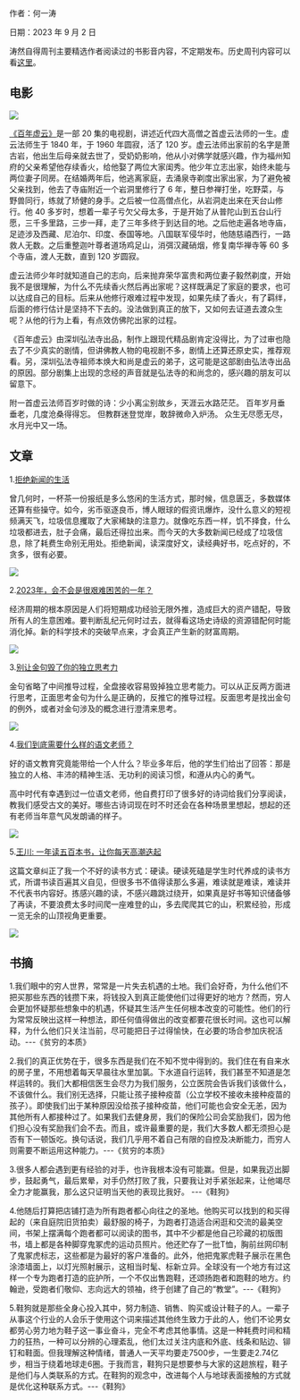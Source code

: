 作者：何一涛 

日期：2023 年 9 月 2 日

涛然自得周刊主要精选作者阅读过的书影音内容，不定期发布。历史周刊内容可以看[这里](https://github.com/imhet/beyond-code-weekly)。


## 电影

![](i/438c6e60-64de-4bda-85f3-a0ff4b0f6a56.jpg)

[《百年虚云》](https://movie.douban.com/subject/4228538/)是一部 20 集的电视剧，讲述近代四大高僧之首虚云法师的一生。虚云法师生于 1840 年，于 1960 年圆寂，活了 120 岁。虚云法师出家前的名字是萧古岩，他出生后母亲就去世了，受奶奶影响，他从小对佛学就感兴趣，作为福州知府的父亲希望他存续香火，给他娶了两位大家闺秀。他少年立志出家，始终未能与两位妻子同房。在结婚两年后，他逃离家庭，去涌泉寺剃度出家出家，为了避免被父亲找到，他去了寺庙附近一个岩洞里修行了 6 年，整日参禅打坐，吃野菜，与野兽同行，练就了矫健的身手。之后被一位高僧点化，从岩洞走出来在天台山修行。他 40 多岁时，想着一辈子亏欠父母太多，于是开始了从普陀山到五台山行愿，三千多里路，三步一拜，走了三年多终于到达目的地。之后他走遍各地寺庙，足迹涉及西藏、尼泊尔、印度、泰国等地。八国联军侵华时，他随慈禧西行，一路救人无数。之后重整迦叶尊者道场鸡足山，消弭汉藏硝烟，修复南华禅寺等 60 多个寺庙，渡人无数，直到 120 岁圆寂。

虚云法师少年时就知道自己的志向，后来抛弃荣华富贵和两位妻子毅然剃度，开始我不是很理解，为什么不先续香火然后再出家呢？这样既满足了家庭的要求，也可以达成自己的目标。后来从他修行艰难过程中发现，如果先续了香火，有了羁绊，后面的修行估计是坚持不下去的。没法做到真正的放下，又如何去证道去渡众生呢？从他的行为上看，有点效仿佛陀出家的过程。

《百年虚云》由深圳弘法寺出品，制作上跟现代精品剧肯定没得比，为了过审也隐去了不少真实的剧情，但讲佛教人物的电视剧不多，剧情上还算还原史实，推荐观看。另，深圳弘法寺祖师本焕大和尚是虚云的弟子，这可能是这部剧由弘法寺出品的原因。部分剧集上出现的念经的声音就是弘法寺的和尚念的，感兴趣的朋友可以留意下。

附一首虚云法师百岁时做的诗：少小离尘别故乡，天涯云水路茫茫。 百年岁月垂垂老，几度沧桑得得忘。 但教群迷登觉岸，敢辞微命入炉汤。 众生无尽愿无尽，水月光中又一场。


## 文章

1.[拒绝新闻的生活](https://mp.weixin.qq.com/s/93E4DW8kusdY8pVZyGZQTw)

曾几何时，一杯茶一份报纸是多么悠闲的生活方式，那时候，信息匮乏，多数媒体还算有些操守。如今，劣币驱逐良币，博人眼球的假资讯爆炸，没什么意义的短视频满天飞，垃圾信息攫取了大家稀缺的注意力。就像吃东西一样，饥不择食，什么垃圾都进去，肚子会痛，最后还得拉出来。而今天的大多数新闻已经成了垃圾信息，除了耗费生命别无用处。拒绝新闻，读深度好文，读经典好书，吃点好的，不贪多，很有必要。

![](i/376b5c14-a49c-4bef-8c14-27978b1c6e2a.jpg)

2.[2023年，会不会是很艰难困苦的一年？](https://mp.weixin.qq.com/s/FBSL9-sABuO1Tm4NyfEg2w)

经济周期的根本原因是人们将短期成功经验无限外推，造成巨大的资产错配，导致所有人的生意困难。要判断乱纪元何时过去，就得看这场史诗级的资源错配何时能消化掉。新的科学技术的突破早点来，才会真正产生新的财富周期。

![](i/898e8979-d862-477f-957e-cf87703adf26.jpg)

3.[别让金句毁了你的独立思考力](https://mp.weixin.qq.com/s/Z8JKOi62ttrBjwWvhMFk0A)

金句省略了中间推导过程，全盘接收容易毁掉独立思考能力。可以从正反两方面进行思考，正面思考金句为什么是正确的，反推它的推导过程。反面思考是找出金句的例外，或者对金句涉及的概念进行澄清来思考。

![](i/e161cfd8-2ccd-4328-918a-83e526f47420.jpg)


4.[我们到底需要什么样的语文老师？](https://mp.weixin.qq.com/s/kWQD8kIAi9lx1fED6rjGTw)

好的语文教育究竟能带给一个人什么？毕业多年后，他的学生们给出了回答：那是独立的人格、丰沛的精神生活、无功利的阅读习惯，和遵从内心的勇气。

高中时代有幸遇到过一位语文老师，他自费打印了很多好的诗词给我们分享阅读，教我们感受古文的美好。哪些古诗词现在时不时还会在各种场景里想起，想起的还有老师当年意气风发朗诵的样子。

![](i/c61138b9-a6c4-4cb6-abb1-676785934dd8.jpg)

5.[王川: 一年读五百本书，让你每天高潮迭起](https://chuan.us/archives/166)

这篇文章纠正了我一个不好的读书方式：硬读。硬读死磕是学生时代养成的读书方式，所谓书读百遍其义自见，但很多书不值得读那么多遍，难读就是难读，难读并不代表书内容好。拣感兴趣的读，不感兴趣跳过绕开，如果真是好书等知识储备够了再读，不要浪费太多时间爬一座难登的山，多去爬爬其它的山，积累经验，形成一览无余的山顶视角更重要。

![](i/04381bcd-663c-427a-84ff-5461d52310dd.jpg)


## 书摘

1.我们眼中的穷人世界，常常是一片失去机遇的土地。我们会好奇，为什么他们不把买那些东西的钱攒下来，将钱投入到真正能使他们过得更好的地方？然而，穷人会更加怀疑那些想象中的机遇，怀疑其生活产生任何根本改变的可能性。他们的行为常常反映出这样一种想法，即任何值得做出的改变都要花很长时间。这也可以解释，为什么他们只关注当前，尽可能把日子过得愉快，在必要的场合参加庆祝活动。---《贫穷的本质》


2.我们的真正优势在于，很多东西是我们在不知不觉中得到的。我们住在有自来水的房子里，不用想着每天早晨往水里加氯。下水道自行运转，我们甚至不知道是怎样运转的。我们大都相信医生会尽力为我们服务，公立医院会告诉我们该做什么，不该做什么。我们别无选择，只能让孩子接种疫苗（公立学校不接收未接种疫苗的孩子）。即使我们出于某种原因没给孩子接种疫苗，他们可能也会安全无恙，因为其他所有人都接种过了。如果我们去健身房，我们的保险公司会奖励我们，因为他们担心没有奖励我们会不去。而且，或许最重要的是，我们大多数人都无须担心是否有下一顿饭吃。换句话说，我们几乎用不着自己有限的自控及决断能力，而穷人则需要不断运用这种能力。---《贫穷的本质》


3.很多人都会遇到更有经验的对手，也许我根本没有可能赢。但是，如果我迈出脚步，鼓起勇气，最后累晕，对手仍然打败了我，只要我让对手紧张起来，让他竭尽全力才能赢我，那么这只证明当天他的表现比我好。 ---《鞋狗》


4.他随后打算把店铺打造为所有跑者都心向往之的圣地。他购买可以找到的和买得起的（来自庭院旧货拍卖）最舒服的椅子，为跑者打造适合闲逛和交流的最美空间，书架上摆满每个跑者都可以阅读的图书，其中不少都是他自己珍藏的初版图书，墙上都是各种脚穿鬼冢虎的运动员照片。他还贮存了一批T恤，胸前丝网印制了鬼冢虎标志，这些都是为最好的客户准备的。此外，他把鬼冢虎鞋子展示在黑色涂漆墙面上，以灯光照射展示，这相当时髦、标新立异。全球没有一个地方有过这样一个专为跑者打造的庇护所，一个不仅出售跑鞋，还颂扬跑者和跑鞋的地方。约翰逊，受跑者们敬仰、志向远大的领袖，终于创建了自己的“教堂”。---《鞋狗》


5.鞋狗就是那些全身心投入其中，努力制造、销售、购买或设计鞋子的人。一辈子从事这个行业的人会乐于使用这个词来描述其他终生致力于此的人，他们不论男女都劳心劳力地为鞋子这一事业奋斗，完全不考虑其他事情。这是一种耗费时间和精力的狂热，一种可以分辨的心理紊乱，他们太过关注内底和外底、线条和贴边、铆钉和鞋面。但我理解这种情绪，普通人一天平均要走7500步，一生要走2.74亿步，相当于绕着地球走6圈。于我而言，鞋狗只是想要参与大家的这趟旅程，鞋子是他们与人类联系的方式。在鞋狗的观念中，改进每个人与地球表面接触的方式就是优化这种联系方式。---《鞋狗》



